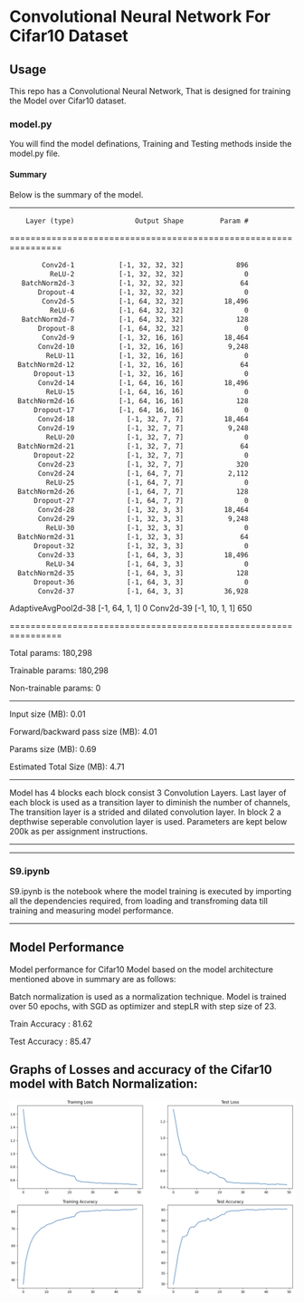 # Convolutional Neural Network For Cifar10 Dataset


## Usage
This repo has a Convolutional Neural Network, That is designed for training the Model over Cifar10 dataset.

### model.py
You will find the model definations, Training and Testing methods inside the model.py file.


#### Summary
Below is the summary of the model.

----------------------------------------------------------------
        Layer (type)               Output Shape         Param #

================================================================

            Conv2d-1           [-1, 32, 32, 32]             896
              ReLU-2           [-1, 32, 32, 32]               0
       BatchNorm2d-3           [-1, 32, 32, 32]              64
           Dropout-4           [-1, 32, 32, 32]               0
            Conv2d-5           [-1, 64, 32, 32]          18,496
              ReLU-6           [-1, 64, 32, 32]               0
       BatchNorm2d-7           [-1, 64, 32, 32]             128
           Dropout-8           [-1, 64, 32, 32]               0
            Conv2d-9           [-1, 32, 16, 16]          18,464
           Conv2d-10           [-1, 32, 16, 16]           9,248
             ReLU-11           [-1, 32, 16, 16]               0
      BatchNorm2d-12           [-1, 32, 16, 16]              64
          Dropout-13           [-1, 32, 16, 16]               0
           Conv2d-14           [-1, 64, 16, 16]          18,496
             ReLU-15           [-1, 64, 16, 16]               0
      BatchNorm2d-16           [-1, 64, 16, 16]             128
          Dropout-17           [-1, 64, 16, 16]               0
           Conv2d-18             [-1, 32, 7, 7]          18,464
           Conv2d-19             [-1, 32, 7, 7]           9,248
             ReLU-20             [-1, 32, 7, 7]               0
      BatchNorm2d-21             [-1, 32, 7, 7]              64
          Dropout-22             [-1, 32, 7, 7]               0
           Conv2d-23             [-1, 32, 7, 7]             320
           Conv2d-24             [-1, 64, 7, 7]           2,112
             ReLU-25             [-1, 64, 7, 7]               0
      BatchNorm2d-26             [-1, 64, 7, 7]             128
          Dropout-27             [-1, 64, 7, 7]               0
           Conv2d-28             [-1, 32, 3, 3]          18,464
           Conv2d-29             [-1, 32, 3, 3]           9,248
             ReLU-30             [-1, 32, 3, 3]               0
      BatchNorm2d-31             [-1, 32, 3, 3]              64
          Dropout-32             [-1, 32, 3, 3]               0
           Conv2d-33             [-1, 64, 3, 3]          18,496
             ReLU-34             [-1, 64, 3, 3]               0
      BatchNorm2d-35             [-1, 64, 3, 3]             128
          Dropout-36             [-1, 64, 3, 3]               0
           Conv2d-37             [-1, 64, 3, 3]          36,928
AdaptiveAvgPool2d-38             [-1, 64, 1, 1]               0
           Conv2d-39             [-1, 10, 1, 1]             650

================================================================

Total params: 180,298

Trainable params: 180,298

Non-trainable params: 0

----------------------------------------------------------------

Input size (MB): 0.01

Forward/backward pass size (MB): 4.01

Params size (MB): 0.69

Estimated Total Size (MB): 4.71

----------------------------------------------------------------

Model has 4 blocks each block consist 3 Convolution Layers. Last layer of each block is used as a transition layer to diminish the number of channels, The transition layer is a strided and dilated convolution layer. In block 2 a depthwise seperable convolution layer is used. Parameters are kept below 200k as per assignment instructions.

----------------------------------------------------------------

***

### S9.ipynb

S9.ipynb is the notebook where the model training is executed by importing all the dependencies required, from loading and transfroming data till training and measuring model performance.


***
## Model Performance
Model performance for Cifar10 Model based on the model architecture mentioned above in summary are as follows:

Batch normalization is used as a normalization technique.
Model is trained over 50 epochs, with SGD as optimizer and stepLR with step size of 23.

Train Accuracy : 81.62

Test Accuracy : 85.47


## Graphs of Losses and accuracy of the Cifar10 model with Batch Normalization:

![Accuracy|Loss Plot](images/graphs.png)